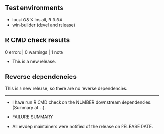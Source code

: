 ## Test environments
* local OS X install, R 3.5.0
* win-builder (devel and release)

## R CMD check results

0 errors | 0 warnings | 1 note

* This is a new release.

## Reverse dependencies

This is a new release, so there are no reverse dependencies.

---

* I have run R CMD check on the NUMBER downstream dependencies.
  (Summary at ...). 
  
* FAILURE SUMMARY

* All revdep maintainers were notified of the release on RELEASE DATE.
